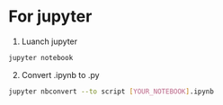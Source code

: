# For jupyter
1. Luanch jupyter
```bash
jupyter notebook
```

2. Convert .ipynb to .py
```bash
jupyter nbconvert --to script [YOUR_NOTEBOOK].ipynb
```
